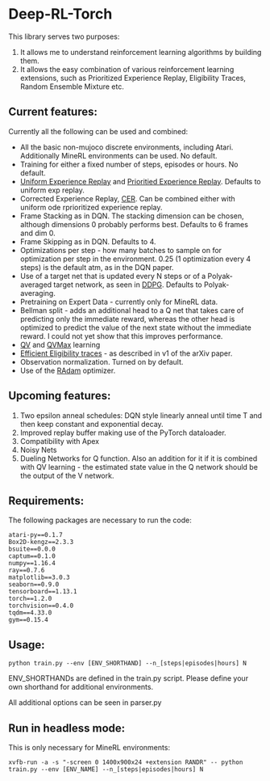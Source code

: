 # Deep-RL-Torch
This library serves two purposes:
1. It allows me to understand reinforcement learning algorithms by building them.
2. It allows the easy combination of various reinforcement learning extensions, such as Prioritized Experience Replay, Eligibility Traces, Random Ensemble Mixture etc.

## Current features:

Currently all the following can be used and combined:

* All the basic non-mujoco discrete environments, including Atari. Additionally MineRL environments can be used. No default.
* Training for either a fixed number of steps, episodes or hours. No default.
* [Uniform Experience Replay](http://www.incompleteideas.net/lin-92.pdf) and [Prioritied Experience Replay](https://arxiv.org/abs/1511.05952). Defaults to uniform exp replay.
* Corrected Experience Replay, [CER](https://arxiv.org/abs/1712.01275). Can be combined either with uniform ode rprioritized experience replay.
* Frame Stacking as in DQN. The stacking dimension can be chosen, although dimensions 0 probably performs best. Defaults to 6 frames and dim 0.
* Frame Skipping as in DQN. Defaults to 4.
* Optimizations per step - how many batches to sample on for optimization per step in the environment. 0.25 (1 optimization every 4 steps) is the default atm, as in the DQN paper.
* Use of a target net that is updated every N steps or of a Polyak-averaged target network, as seen in [DDPG](https://arxiv.org/abs/1509.02971). Defaults to Polyak-averaging.
* Pretraining on Expert Data - currently only for MineRL data.
* Bellman split - adds an additional head to a Q net that takes care of predicting only the immediate reward, whereas the other head is optimized to predict the value of the next state without the immediate reward. I could not yet show that this improves performance.
* [QV](https://www.researchgate.net/publication/224446250_The_QV_family_compared_to_other_reinforcement_learning_algorithms) and [QVMax](https://arxiv.org/abs/1909.01779v1) learning
* [Efficient Eligibility traces](https://arxiv.org/abs/1810.09967) - as described in v1 of the arXiv paper.
* Observation normalization. Turned on by default.
* Use of the [RAdam](https://arxiv.org/abs/1908.03265) optimizer.

## Upcoming features:

1. Two epsilon anneal schedules: DQN style linearly anneal until time T and then keep constant and exponential decay.
2. Improved replay buffer making use of the PyTorch dataloader.
3. Compatibility with Apex
4. Noisy Nets
5. Dueling Networks for Q function. Also an addition for it if it is combined with QV learning - the estimated state value in the Q network should be the output of the V network.

## Requirements:
The following packages are necessary to run the code:

```
atari-py==0.1.7
Box2D-kengz==2.3.3
bsuite==0.0.0
captum==0.1.0
numpy==1.16.4
ray==0.7.6
matplotlib==3.0.3
seaborn==0.9.0
tensorboard==1.13.1
torch==1.2.0
torchvision==0.4.0
tqdm==4.33.0
gym==0.15.4
```
## Usage:

```
python train.py --env [ENV_SHORTHAND] --n_[steps|episodes|hours] N
```
ENV_SHORTHANDs are defined in the train.py script. Please define your own shorthand for additional environments.

All additional options can be seen in parser.py

## Run in headless mode:
This is only necessary for MineRL environments:

```
xvfb-run -a -s "-screen 0 1400x900x24 +extension RANDR" -- python train.py --env [ENV_NAME] --n_[steps|episodes|hours] N
```
